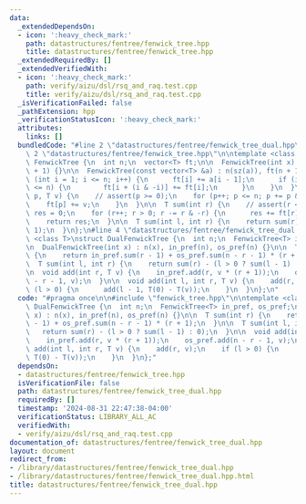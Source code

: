 ```yaml
---
data:
  _extendedDependsOn:
  - icon: ':heavy_check_mark:'
    path: datastructures/fentree/fenwick_tree.hpp
    title: datastructures/fentree/fenwick_tree.hpp
  _extendedRequiredBy: []
  _extendedVerifiedWith:
  - icon: ':heavy_check_mark:'
    path: verify/aizu/dsl/rsq_and_raq.test.cpp
    title: verify/aizu/dsl/rsq_and_raq.test.cpp
  _isVerificationFailed: false
  _pathExtension: hpp
  _verificationStatusIcon: ':heavy_check_mark:'
  attributes:
    links: []
  bundledCode: "#line 2 \"datastructures/fentree/fenwick_tree_dual.hpp\"\n\n#line\
    \ 2 \"datastructures/fentree/fenwick_tree.hpp\"\n\ntemplate <class T>\nstruct\
    \ FenwickTree {\n  int n;\n  vector<T> ft;\n\n  FenwickTree(int x) : n(x), ft(n\
    \ + 1) {}\n\n  FenwickTree(const vector<T> &a) : n(sz(a)), ft(n + 1) {\n    for\
    \ (int i = 1; i <= n; i++) {\n      ft[i] += a[i - 1];\n      if (i + (i & -i)\
    \ <= n) {\n        ft[i + (i & -i)] += ft[i];\n      }\n    }\n  }\n\n  void add(int\
    \ p, T v) {\n    // assert(p >= 0);\n    for (p++; p <= n; p += p & -p) {\n  \
    \    ft[p] += v;\n    }\n  }\n\n  T sum(int r) {\n    // assert(r < n);\n    T\
    \ res = 0;\n    for (r++; r > 0; r -= r & -r) {\n      res += ft[r];\n    }\n\
    \    return res;\n  }\n\n  T sum(int l, int r) {\n    return sum(r) - sum(l -\
    \ 1);\n  }\n};\n#line 4 \"datastructures/fentree/fenwick_tree_dual.hpp\"\n\ntemplate\
    \ <class T>\nstruct DualFenwickTree {\n  int n;\n  FenwickTree<T> in_pref, os_pref;\n\
    \n  DualFenwickTree(int x) : n(x), in_pref(n), os_pref(n) {}\n\n  T sum(int r)\
    \ {\n    return in_pref.sum(r - 1) + os_pref.sum(n - r - 1) * (r + 1);\n  }\n\n\
    \  T sum(int l, int r) {\n    return sum(r) - (l > 0 ? sum(l - 1) : 0);\n  }\n\
    \n  void add(int r, T v) {\n    in_pref.add(r, v * (r + 1));\n    os_pref.add(n\
    \ - r - 1, v);\n  }\n\n  void add(int l, int r, T v) {\n    add(r, v);\n    if\
    \ (l > 0) {\n      add(l - 1, T(0) - T(v));\n    }\n  }\n};\n"
  code: "#pragma once\n\n#include \"fenwick_tree.hpp\"\n\ntemplate <class T>\nstruct\
    \ DualFenwickTree {\n  int n;\n  FenwickTree<T> in_pref, os_pref;\n\n  DualFenwickTree(int\
    \ x) : n(x), in_pref(n), os_pref(n) {}\n\n  T sum(int r) {\n    return in_pref.sum(r\
    \ - 1) + os_pref.sum(n - r - 1) * (r + 1);\n  }\n\n  T sum(int l, int r) {\n \
    \   return sum(r) - (l > 0 ? sum(l - 1) : 0);\n  }\n\n  void add(int r, T v) {\n\
    \    in_pref.add(r, v * (r + 1));\n    os_pref.add(n - r - 1, v);\n  }\n\n  void\
    \ add(int l, int r, T v) {\n    add(r, v);\n    if (l > 0) {\n      add(l - 1,\
    \ T(0) - T(v));\n    }\n  }\n};"
  dependsOn:
  - datastructures/fentree/fenwick_tree.hpp
  isVerificationFile: false
  path: datastructures/fentree/fenwick_tree_dual.hpp
  requiredBy: []
  timestamp: '2024-08-31 22:47:38-04:00'
  verificationStatus: LIBRARY_ALL_AC
  verifiedWith:
  - verify/aizu/dsl/rsq_and_raq.test.cpp
documentation_of: datastructures/fentree/fenwick_tree_dual.hpp
layout: document
redirect_from:
- /library/datastructures/fentree/fenwick_tree_dual.hpp
- /library/datastructures/fentree/fenwick_tree_dual.hpp.html
title: datastructures/fentree/fenwick_tree_dual.hpp
---
```

